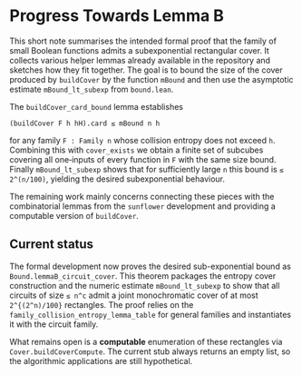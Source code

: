 # Progress Towards Lemma B

This short note summarises the intended formal proof that the family of
small Boolean functions admits a subexponential rectangular cover.  It
collects various helper lemmas already available in the repository and
sketches how they fit together.  The goal is to bound the size of the
cover produced by `buildCover` by the function `mBound` and then use the
asymptotic estimate `mBound_lt_subexp` from `bound.lean`.

The `buildCover_card_bound` lemma establishes
```
(buildCover F h hH).card ≤ mBound n h
```
for any family `F : Family n` whose collision entropy does not exceed
`h`.  Combining this with `cover_exists` we obtain a finite set of
subcubes covering all one‑inputs of every function in `F` with the same
size bound.  Finally `mBound_lt_subexp` shows that for sufficiently
large `n` this bound is `≤ 2^(n/100)`, yielding the desired
subexponential behaviour.

The remaining work mainly concerns connecting these pieces with the
combinatorial lemmas from the `sunflower` development and providing a
computable version of `buildCover`.

## Current status

The formal development now proves the desired sub-exponential bound as
`Bound.lemmaB_circuit_cover`.  This theorem packages the entropy cover
construction and the numeric estimate `mBound_lt_subexp` to show that
all circuits of size `≤ n^c` admit a joint monochromatic cover of at
most `2^{(2^n)/100}` rectangles.  The proof relies on the `family_collision_entropy_lemma_table`
for general families and instantiates it with the circuit family.

What remains open is a **computable** enumeration of these rectangles
via `Cover.buildCoverCompute`.  The current stub always returns an
empty list, so the algorithmic applications are still hypothetical.

